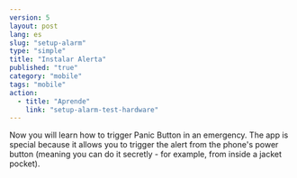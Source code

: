 ```yaml
---
version: 5
layout: post
lang: es
slug: "setup-alarm"
type: "simple"
title: "Instalar Alerta"
published: "true"
category: "mobile"
tags: "mobile"
action: 
  - title: "Aprende"
    link: "setup-alarm-test-hardware"
---
```


Now you will learn how to trigger Panic Button in an emergency. The app is special because it allows you to trigger the alert from the phone's power button (meaning you can do it secretly - for example, from inside a jacket pocket).
